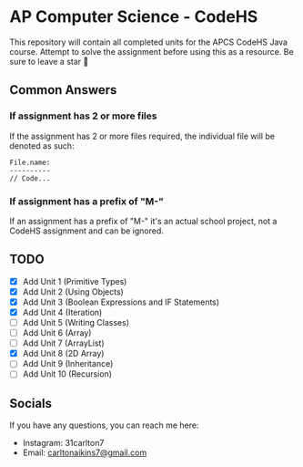 # AP Computer Science - CodeHS
This repository will contain all completed units for the APCS CodeHS Java course. Attempt to solve the assignment before using this as a resource. Be sure to leave a star 🌟


## Common Answers
### If assignment has 2 or more files
If the assignment has 2 or more files required, the individual file will be denoted as such:

```
File.name:
----------
// Code...
```

### If assignment has a prefix of "M-"
If an assignment has a prefix of "M-" it's an actual school project, not a CodeHS assignment and can be ignored.


## TODO
- [X] Add Unit 1 (Primitive Types)
- [X] Add Unit 2 (Using Objects)
- [X] Add Unit 3 (Boolean Expressions and IF Statements)
- [X] Add Unit 4 (Iteration)
- [ ] Add Unit 5 (Writing Classes)
- [ ] Add Unit 6 (Array)
- [ ] Add Unit 7 (ArrayList)
- [X] Add Unit 8 (2D Array)
- [ ] Add Unit 9 (Inheritance)
- [ ] Add Unit 10 (Recursion)

## Socials
If you have any questions, you can reach me here:

- Instagram: 31carlton7
- Email: carltonaikins7@gmail.com
